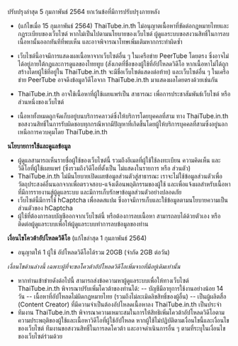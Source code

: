 ปรับปรุงล่าสุด 5 กุมภาพันธ์ 2564 ยกเว้นข้อที่มีการปรับปรุงภายหลัง

- (แก้ไขเมื่อ 15 กุมภาพันธ์ 2564) ThaiTube.in.th ไม่อนุญาตเนื้อหาที่ขัดต่อกฎหมายไทยและกฎระเบียบของเว็บไซต์ หากไม่เป็นไปตามนโยบายของเว็บไซต์ ผู้ดูแลระบบขอสงวนสิทธิ์ในการลบเนื้อหานั้นออกทันทีที่พบเห็น และอาจพิจารณาโทษเพิ่มเติมหากกระทำผิดซ้ำ

- เว็บไซต์นี้อาจมีการแสดงผลเนื้อหาจากเว็บไซต์อื่น ๆ ในเครือข่าย PeerTube โดยตรง ซึ่งอาจไม่ได้อยู่ภายใต้กฎและการดูแลของไทยทูบ (สังเกตที่ชื่อของผู้ใช้ที่อัปโหลดวิดีโอ หากเนื้อหาไม่ได้ถูกสร้างโดยผู้ใช้ที่อยู่ใน ThaiTube.in.th จะมีชื่อเว็บไซต์แสดงต่อท้าย) และเว็บไซต์อื่น ๆ ในเครือข่าย PeerTube อาจดึงข้อมูลวิดีโอจาก ThaiTube.in.th มาแสดงผลโดยตรงด้วยเช่นกัน

- ThaiTube.in.th อาจใช้เนื้อหาที่ผู้ใช้เผยแพร่เป็น สาธารณะ เพื่อการประชาสัมพันธ์เว็บไซต์ หรือส่วนหนึ่งของเว็บไซต์

- เนื้อหาทั้งหมดถูกจัดเก็บอยู่บนบริการคลาวด์ซึ่งให้บริการโดยบุคคลที่สาม ทาง ThaiTube.in.th ขอสงวนสิทธิ์ในการรับผิดชอบทุกกรณีหากมีปัญหาที่เกิดขึ้นโดยผู้ให้บริการบุคคลที่สามซึ่งอยู่นอกเหนือการควบคุมโดย ThaiTube.in.th

**นโยบายการใช้และดูแลข้อมูล**
- ผู้ดูแลสามารถเห็นรายชื่อผู้ใช้ของเว็บไซต์นี้ รวมถึงอีเมลที่ผู้ใช้ใช้ลงทะเบียน ความคิดเห็น และวิดีโอที่ผู้ใช้เผยแพร่ (ซึ่งรวมถึงวิดีโอที่ตั้งเป็น ไม่แสดงในรายการ หรือ ส่วนตัว)
- ThaiTube.in.th ไม่มีนโยบายเปิดเผยข้อมูลส่วนตัวสู่สาธารณะ เราจะไม่ใช้ข้อมูลส่วนตัวเพื่อวัตถุประสงค์อื่นนอกจากเพื่อตรวจสอบ-แจ้งเตือนพฤติกรรมของผู้ใช้ และเพื่อแจ้งผลสำหรับเนื้อหาที่มีการรายงานสู่ผู้ดูแลระบบ และมีการเก็บรักษาข้อมูลส่วนตัวอย่างปลอดภัย
- เว็บไซต์นี้มีการใช้ hCaptcha เพื่อลดสแปม ซึ่งอาจมีการเก็บและใช้ข้อมูลตามนโยบายความเป็นส่วนตัวของ hCaptcha
- ผู้ใช้ที่ต้องการลบบัญชีออกจากเว็บไซต์นี้ หรือต้องการลบเนื้อหา สามารถลบได้ด้วยตัวเอง หรือติดต่อผู้ดูแลระบบเพื่อให้ผู้ดูแลระบบทำการลบข้อมูลของท่าน

**เงื่อนไขโควต้าอัปโหลดวิดีโอ** (แก้ไขล่าสุด 1 กุมภาพันธ์ 2564)
- อนุญาตให้ 1 ผู้ใช้ อัปโหลดวิดีโอได้รวม 20GB (จำกัด 2GB ต่อวัน)

*เงื่อนไขด้านล่างนี้ เฉพาะผู้ที่จะขอโควต้าอัปโหลดวิดีโอเพิ่มจากที่มีอยู่เดิมเท่านั้น*
- หากท่านเข้าข่ายดังต่อไปนี้ สามารถส่งข้อความหาผู้ดูแลระบบเพื่อให้ทางเว็บไซต์ ThaiTube.in.th พิจารณาปรับเพิ่มโควต้าของท่านได้:
-- บัญชีมีอายุการใช้งานอย่างน้อย 14 วัน
-- เนื้อหาที่อัปโหลดไม่ผิดกฎหมายไทย (รวมถึงไม่ละเมิดลิขสิทธิ์ของผู้อื่น)
-- เป็นผู้ผลิตสื่อ (Content Creator) ที่มีความจำเป็นต้องอัปโหลดเนื้อหาลง ThaiTube.in.th เป็นประจำ
- ทีมงาน ThaiTube.in.th พิจารณาความเหมาะสมในการให้สิทธิเพิ่มโควต้าอัปโหลดวิดีโอตามความประพฤติของผู้ใช้และเนื้อหาวิดีโอที่ผู้ใช้อัปโหลด หากผู้ใช้ไม่ปฏิบัติตามเงื่อนไขนี้และเงื่อนไขของเว็บไซต์ ทีมงานขอสงวนสิทธิ์ในการลดโควต้า และอาจดำเนินการอื่น ๆ ตามที่ระบุในเงื่อนไขของเว็บไซต์ร่วมด้วย
